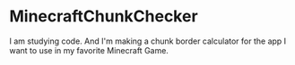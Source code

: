 # MinecraftChunkChecker
I am studying code.
And I'm making a chunk border calculator for the app I want to use in my favorite Minecraft Game.
